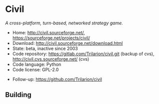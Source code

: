 # Civil

_A cross-platform, turn-based, networked strategy game._

- Home: http://civil.sourceforge.net/, https://sourceforge.net/projects/civil/
- Download: http://civil.sourceforge.net/download.html
- State: beta, inactive since 2003
- Code repository: https://gitlab.com/Trilarion/civil.git (backup of cvs), http://civil.cvs.sourceforge.net/ (cvs)
- Code language: Python
- Code license: GPL-2.0

+ Follow-up: https://github.com/Trilarion/civil

## Building
